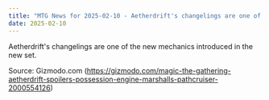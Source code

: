```yaml
---
title: "MTG News for 2025-02-10 - Aetherdrift's changelings are one of the new mecha..."
date: 2025-02-10
---
```


Aetherdrift's changelings are one of the new mechanics introduced in the new set.

Source: Gizmodo.com (https://gizmodo.com/magic-the-gathering-aetherdrift-spoilers-possession-engine-marshalls-pathcruiser-2000554126)
